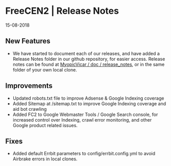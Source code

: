 __FreeCEN2 | Release Notes__
=======================
15-08-2018

__New Features__
----------------

* We have started to document each of our releases, and have added a Release Notes folder in our github repository, for easier access.  Release notes can be found at [MyopicVicar / doc / release_notes](https://github.com/FreeUKGen/MyopicVicar/tree/freecen_parsing/doc/release_notes), or in the same folder of your own local clone.

__Improvements__
----------------

* Updated robots.txt file to improve Adsense & Google Indexing coverage
* Added Sitemap at /sitemap.txt to improve Google Indexing coverage and aid bot crawling
* Added FC2 to Google Webmaster Tools / Google Search console, for increased control over Indexing, crawl error monitoring, and other Google product related issues.

__Fixes__
---------

* Added default Errbit parameters to config/errbit.config.yml to avoid Airbrake errors in local clones. 
